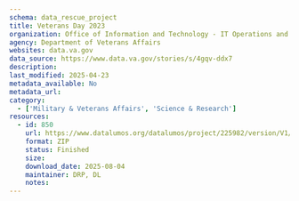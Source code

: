 ```yaml
---
schema: data_rescue_project 
title: Veterans Day 2023
organization: Office of Information and Technology - IT Operations and Services (ITOPS)
agency: Department of Veterans Affairs
websites: data.va.gov
data_source: https://www.data.va.gov/stories/s/4gqv-ddx7
description: 
last_modified: 2025-04-23
metadata_available: No
metadata_url: 
category:
  - ['Military & Veterans Affairs', 'Science & Research'] 
resources:
  - id: 850
    url: https://www.datalumos.org/datalumos/project/225982/version/V1/view
    format: ZIP
    status: Finished
    size: 
    download_date: 2025-08-04
    maintainer: DRP, DL
    notes: 
---
```

